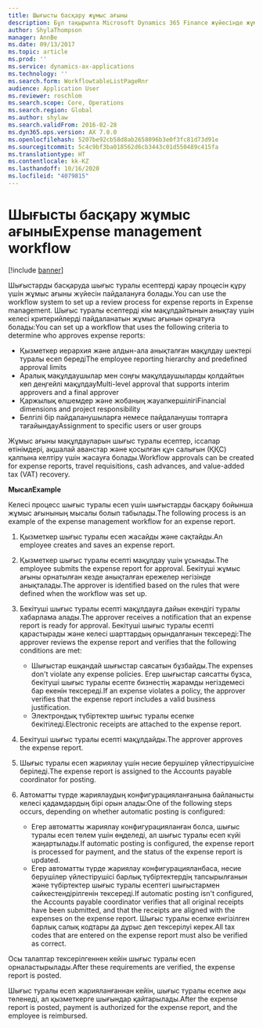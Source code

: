 ```yaml
---
title: Шығысты басқару жұмыс ағыны
description: Бұл тақырыпта Microsoft Dynamics 365 Finance жүйесінде жұмыс ағыны жүйесін пайдалану жолы, шығыстарды басқаруда шығыс туралы есептерді қарау процесін құру жолы түсіндіріледі.
author: ShylaThompson
manager: AnnBe
ms.date: 09/13/2017
ms.topic: article
ms.prod: ''
ms.service: dynamics-ax-applications
ms.technology: ''
ms.search.form: WorkflowtableListPageRnr
audience: Application User
ms.reviewer: roschlom
ms.search.scope: Core, Operations
ms.search.region: Global
ms.author: shylaw
ms.search.validFrom: 2016-02-28
ms.dyn365.ops.version: AX 7.0.0
ms.openlocfilehash: 5207be92cb58d8ab2658096b3e0f3fc81d73d91e
ms.sourcegitcommit: 5c4c9bf3ba018562d6cb3443c01d550489c415fa
ms.translationtype: HT
ms.contentlocale: kk-KZ
ms.lasthandoff: 10/16/2020
ms.locfileid: "4079815"
---
```

# <a name="expense-management-workflow"></a><span data-ttu-id="512d7-103">Шығысты басқару жұмыс ағыны</span><span class="sxs-lookup"><span data-stu-id="512d7-103">Expense management workflow</span></span>

[!include [banner](../includes/banner.md)]

<span data-ttu-id="512d7-104">Шығыстарды басқаруда шығыс туралы есептерді қарау процесін құру үшін жұмыс ағыны жүйесін пайдалануға болады.</span><span class="sxs-lookup"><span data-stu-id="512d7-104">You can use the workflow system to set up a review process for expense reports in Expense management.</span></span> <span data-ttu-id="512d7-105">Шығыс туралы есептерді кім мақұлдайтынын анықтау үшін келесі критерийлерді пайдаланатын жұмыс ағынын орнатуға болады:</span><span class="sxs-lookup"><span data-stu-id="512d7-105">You can set up a workflow that uses the following criteria to determine who approves expense reports:</span></span>

- <span data-ttu-id="512d7-106">Қызметкер иерархия және алдын-ала анықталған мақұлдау шектері туралы есеп береді</span><span class="sxs-lookup"><span data-stu-id="512d7-106">The employee reporting hierarchy and predefined approval limits</span></span>
- <span data-ttu-id="512d7-107">Аралық мақұлдаушылар мен соңғы мақұлдаушыларды қолдайтын көп деңгейлі мақұлдау</span><span class="sxs-lookup"><span data-stu-id="512d7-107">Multi-level approval that supports interim approvers and a final approver</span></span>
- <span data-ttu-id="512d7-108">Қаржылық өлшемдер және жобаның жауапкершілігі</span><span class="sxs-lookup"><span data-stu-id="512d7-108">Financial dimensions and project responsibility</span></span>
- <span data-ttu-id="512d7-109">Белгілі бір пайдаланушыларға немесе пайдаланушы топтарға тағайындау</span><span class="sxs-lookup"><span data-stu-id="512d7-109">Assignment to specific users or user groups</span></span>

<span data-ttu-id="512d7-110">Жұмыс ағыны мақұлдауларын шығыс туралы есептер, іссапар өтінімдері, ақшалай аванстар және қосылған құн салығын (ҚҚС) қалпына келтіру үшін жасауға болады.</span><span class="sxs-lookup"><span data-stu-id="512d7-110">Workflow approvals can be created for expense reports, travel requisitions, cash advances, and value-added tax (VAT) recovery.</span></span>

<span data-ttu-id="512d7-111">**Мысал**</span><span class="sxs-lookup"><span data-stu-id="512d7-111">**Example**</span></span>

<span data-ttu-id="512d7-112">Келесі процесс шығыс туралы есеп үшін шығыстарды басқару бойынша жұмыс ағынының мысалы болып табылады.</span><span class="sxs-lookup"><span data-stu-id="512d7-112">The following process is an example of the expense management workflow for an expense report.</span></span>

1. <span data-ttu-id="512d7-113">Қызметкер шығыс туралы есеп жасайды және сақтайды.</span><span class="sxs-lookup"><span data-stu-id="512d7-113">An employee creates and saves an expense report.</span></span>
2. <span data-ttu-id="512d7-114">Қызметкер шығыс туралы есепті мақұлдау үшін ұсынады.</span><span class="sxs-lookup"><span data-stu-id="512d7-114">The employee submits the expense report for approval.</span></span> <span data-ttu-id="512d7-115">Бекітуші жұмыс ағыны орнатылған кезде анықталған ережелер негізінде анықталады.</span><span class="sxs-lookup"><span data-stu-id="512d7-115">The approver is identified based on the rules that were defined when the workflow was set up.</span></span>
3. <span data-ttu-id="512d7-116">Бекітуші шығыс туралы есепті мақұлдауға дайын екендігі туралы хабарлама алады.</span><span class="sxs-lookup"><span data-stu-id="512d7-116">The approver receives a notification that an expense report is ready for approval.</span></span> <span data-ttu-id="512d7-117">Бекітуші шығыс туралы есепті қарастырады және келесі шарттардың орындалғанын тексереді:</span><span class="sxs-lookup"><span data-stu-id="512d7-117">The approver reviews the expense report and verifies that the following conditions are met:</span></span>

    - <span data-ttu-id="512d7-118">Шығыстар ешқандай шығыстар саясатын бұзбайды.</span><span class="sxs-lookup"><span data-stu-id="512d7-118">The expenses don't violate any expense policies.</span></span> <span data-ttu-id="512d7-119">Егер шығыстар саясатты бұзса, бекітуші шығыс туралы есепте бизнестің жарамды негіздемесі бар екенін тексереді.</span><span class="sxs-lookup"><span data-stu-id="512d7-119">If an expense violates a policy, the approver verifies that the expense report includes a valid business justification.</span></span>
    - <span data-ttu-id="512d7-120">Электрондық түбіртектер шығыс туралы есепке бекітіледі.</span><span class="sxs-lookup"><span data-stu-id="512d7-120">Electronic receipts are attached to the expense report.</span></span>

4. <span data-ttu-id="512d7-121">Бекітуші шығыс туралы есепті мақұлдайды.</span><span class="sxs-lookup"><span data-stu-id="512d7-121">The approver approves the expense report.</span></span>
5. <span data-ttu-id="512d7-122">Шығыс туралы есеп жариялау үшін несие берушілер үйлестірушісіне беріледі.</span><span class="sxs-lookup"><span data-stu-id="512d7-122">The expense report is assigned to the Accounts payable coordinator for posting.</span></span>
6. <span data-ttu-id="512d7-123">Автоматты түрде жариялаудың конфигурацияланғанына байланысты келесі қадамдардың бірі орын алады:</span><span class="sxs-lookup"><span data-stu-id="512d7-123">One of the following steps occurs, depending on whether automatic posting is configured:</span></span>

    - <span data-ttu-id="512d7-124">Егер автоматты жариялау конфигурацияланған болса, шығыс туралы есеп төлем үшін өңделеді, ал шығыс туралы есеп күйі жаңартылады.</span><span class="sxs-lookup"><span data-stu-id="512d7-124">If automatic posting is configured, the expense report is processed for payment, and the status of the expense report is updated.</span></span>
    - <span data-ttu-id="512d7-125">Егер автоматты түрде жариялау конфигурацияланбаса, несие берушілер үйлестірушісі барлық түбіртектердің тапсырылғанын және түбіртектер шығыс туралы есептегі шығыстармен сәйкестендірілгенін тексереді.</span><span class="sxs-lookup"><span data-stu-id="512d7-125">If automatic posting isn't configured, the Accounts payable coordinator verifies that all original receipts have been submitted, and that the receipts are aligned with the expenses on the expense report.</span></span> <span data-ttu-id="512d7-126">Шығыс туралы есепке енгізілген барлық салық кодтары да дұрыс деп тексерілуі керек.</span><span class="sxs-lookup"><span data-stu-id="512d7-126">All tax codes that are entered on the expense report must also be verified as correct.</span></span>

<span data-ttu-id="512d7-127">Осы талаптар тексерілгеннен кейін шығыс туралы есеп орналастырылады.</span><span class="sxs-lookup"><span data-stu-id="512d7-127">After these requirements are verified, the expense report is posted.</span></span>

<span data-ttu-id="512d7-128">Шығыс туралы есеп жарияланғаннан кейін, шығыс туралы есепке ақы төленеді, ал қызметкерге шығындар қайтарылады.</span><span class="sxs-lookup"><span data-stu-id="512d7-128">After the expense report is posted, payment is authorized for the expense report, and the employee is reimbursed.</span></span>
